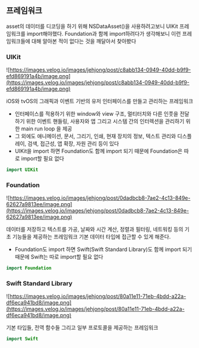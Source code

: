 ## 프레임워크

asset의 데이터를 디코딩을 하기 위해 NSDataAsset()을 사용하려고보니 UIKit 프레임워크를 import해야했다. Foundation과 함께 import하려다가 생각해보니 이런 프레임워크들에 대해 알아본 적이 없다는 것을 깨달아서 찾아봤다

### UIKit

![https://images.velog.io/images/jehjong/post/c8abb134-0949-40dd-b9f9-efd869191a4b/image.png](https://images.velog.io/images/jehjong/post/c8abb134-0949-40dd-b9f9-efd869191a4b/image.png)

iOS와 tvOS의 그래픽과 이벤트 기반의 유저 인터페이스를 만들고 관리하는 프레임워크

- 인터페이스를 적용하기 위한 window와 view 구조, 멀티터치와 다른 인풋을 전달하기 위한 이벤트 핸들링, 사용자와 앱 그리고 시스템 간의 인터렉션을 관리하기 위한 main run loop 을 제공
- 그 외에도 애니메이션, 문서, 그리기, 인쇄, 현재 장치의 정보, 텍스트 관리와 디스플레이, 검색, 접근성, 앱 확장, 자원 관리 등이 있다
- UIKit을 import 하면 Foundation도 함께 import 되기 때문에 Foundation은 따로 import할 필요 없다

```swift
import UIKit
```

### Foundation

![https://images.velog.io/images/jehjong/post/0dadbcb8-7ae2-4c13-849e-62627a9813ee/image.png](https://images.velog.io/images/jehjong/post/0dadbcb8-7ae2-4c13-849e-62627a9813ee/image.png)

데이터를 저장하고 텍스트를 가공, 날짜와 시간 계산, 정렬과 필터링, 네트워킹 등의 기초 기능들을 제공하는 프레임워크
기본 데이터 타입에 접근할 수 있게 해준다.

- Foundation도 import 하면 Swift(Swift Standard Library)도 함께 import 되기 때문에 Swift는 따로 import할 필요 없다

```swift
import Foundation
```

### Swift Standard Library

![https://images.velog.io/images/jehjong/post/80a11e11-71eb-4bdd-a22a-df6eca941bd8/image.png](https://images.velog.io/images/jehjong/post/80a11e11-71eb-4bdd-a22a-df6eca941bd8/image.png)

기본 타입들, 전역 함수들 그리고 일부 프로토콜을 제공하는 프레임워크

```swift
import Swift
```
